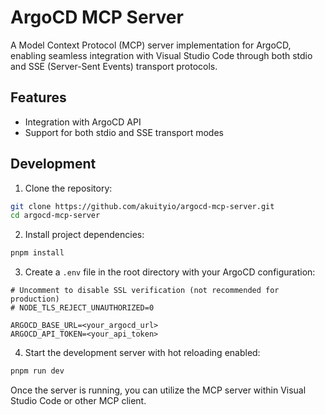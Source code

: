 # ArgoCD MCP Server

A Model Context Protocol (MCP) server implementation for ArgoCD, enabling seamless integration with Visual Studio Code through both stdio and SSE (Server-Sent Events) transport protocols.

## Features

- Integration with ArgoCD API
- Support for both stdio and SSE transport modes

## Development

1. Clone the repository:
```bash
git clone https://github.com/akuityio/argocd-mcp-server.git
cd argocd-mcp-server
```

2. Install project dependencies:
```bash
pnpm install
```

3. Create a `.env` file in the root directory with your ArgoCD configuration:
```env
# Uncomment to disable SSL verification (not recommended for production)
# NODE_TLS_REJECT_UNAUTHORIZED=0

ARGOCD_BASE_URL=<your_argocd_url>
ARGOCD_API_TOKEN=<your_api_token>
```

4. Start the development server with hot reloading enabled:
```bash
pnpm run dev
```

Once the server is running, you can utilize the MCP server within Visual Studio Code or other MCP client.
